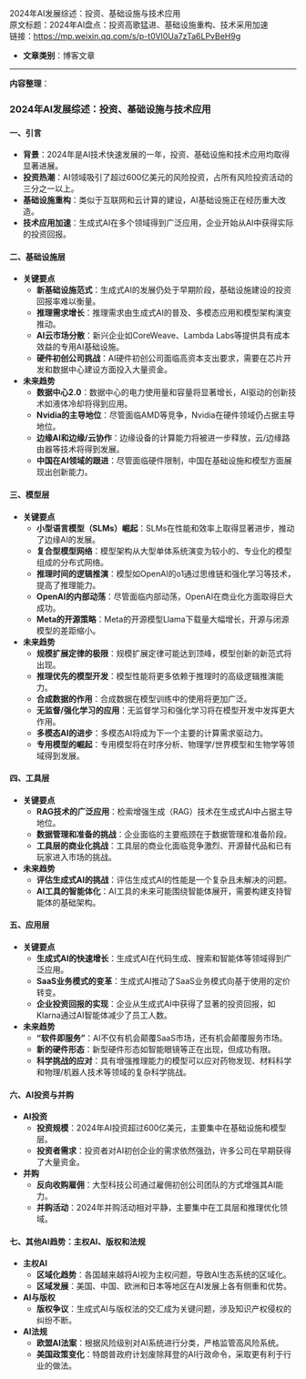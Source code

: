2024年AI发展综述：投资、基础设施与技术应用  
  原文标题：2024年AI盘点：投资高歌猛进、基础设施重构、技术采用加速  
  链接：https://mp.weixin.qq.com/s/p-t0Vl0Ua7zTa6LPvBeH9g  

- **文章类别**：博客文章  

---

**内容整理**：  

### 2024年AI发展综述：投资、基础设施与技术应用

#### 一、引言
- **背景**：2024年是AI技术快速发展的一年，投资、基础设施和技术应用均取得显著进展。
- **投资热潮**：AI领域吸引了超过600亿美元的风险投资，占所有风险投资活动的三分之一以上。
- **基础设施重构**：类似于互联网和云计算的建设，AI基础设施正在经历重大改造。
- **技术应用加速**：生成式AI在多个领域得到广泛应用，企业开始从AI中获得实际的投资回报。

#### 二、基础设施层
- **关键要点**
  - **新基础设施范式**：生成式AI的发展仍处于早期阶段，基础设施建设的投资回报率难以衡量。
  - **推理需求增长**：推理需求由生成式AI的普及、多模态应用和模型架构演变推动。
  - **AI云市场分散**：新兴企业如CoreWeave、Lambda Labs等提供具有成本效益的专用AI基础设施。
  - **硬件初创公司挑战**：AI硬件初创公司面临高资本支出要求，需要在芯片开发和数据中心建设方面投入大量资金。
- **未来趋势**
  - **数据中心2.0**：数据中心的电力使用量和容量将显著增长，AI驱动的创新技术如液体冷却将得到应用。
  - **Nvidia的主导地位**：尽管面临AMD等竞争，Nvidia在硬件领域仍占据主导地位。
  - **边缘AI和边缘/云协作**：边缘设备的计算能力将被进一步释放，云/边缘路由器等技术将得到发展。
  - **中国在AI领域的跟进**：尽管面临硬件限制，中国在基础设施和模型方面展现出创新能力。

#### 三、模型层
- **关键要点**
  - **小型语言模型（SLMs）崛起**：SLMs在性能和效率上取得显著进步，推动了边缘AI的发展。
  - **复合型模型网络**：模型架构从大型单体系统演变为较小的、专业化的模型组成的分布式网络。
  - **推理时间的逻辑推演**：模型如OpenAI的o1通过思维链和强化学习等技术，提高了推理能力。
  - **OpenAI的内部动荡**：尽管面临内部动荡，OpenAI在商业化方面取得巨大成功。
  - **Meta的开源策略**：Meta的开源模型Llama下载量大幅增长，开源与闭源模型的差距缩小。
- **未来趋势**
  - **规模扩展定律的极限**：规模扩展定律可能达到顶峰，模型创新的新范式将出现。
  - **推理优先的模型开发**：模型性能将更多依赖于推理时的高级逻辑推演能力。
  - **合成数据的作用**：合成数据在模型训练中的使用将更加广泛。
  - **无监督/强化学习的应用**：无监督学习和强化学习将在模型开发中发挥更大作用。
  - **多模态AI的进步**：多模态AI将成为下一个主要的计算需求驱动力。
  - **专用模型的崛起**：专用模型将在时序分析、物理学/世界模型和生物学等领域得到发展。

#### 四、工具层
- **关键要点**
  - **RAG技术的广泛应用**：检索增强生成（RAG）技术在生成式AI中占据主导地位。
  - **数据管理和准备的挑战**：企业面临的主要瓶颈在于数据管理和准备阶段。
  - **工具层的商业化挑战**：工具层的商业化面临竞争激烈、开源替代品和已有玩家进入市场的挑战。
- **未来趋势**
  - **评估生成式AI的挑战**：评估生成式AI的性能是一个复杂且未解决的问题。
  - **AI工具的智能体化**：AI工具的未来可能围绕智能体展开，需要构建支持智能体的基础架构。

#### 五、应用层
- **关键要点**
  - **生成式AI的快速增长**：生成式AI在代码生成、搜索和智能体等领域得到广泛应用。
  - **SaaS业务模式的变革**：生成式AI推动了SaaS业务模式向基于使用的定价转变。
  - **企业投资回报的实现**：企业从生成式AI中获得了显著的投资回报，如Klarna通过AI智能体减少了员工人数。
- **未来趋势**
  - **“软件即服务”**：AI不仅有机会颠覆SaaS市场，还有机会颠覆服务市场。
  - **新的硬件形态**：新型硬件形态如智能眼镜等正在出现，但成功有限。
  - **科学挑战的应对**：具有增强推理能力的模型可以应对药物发现、材料科学和物理/机器人技术等领域的复杂科学挑战。

#### 六、AI投资与并购
- **AI投资**
  - **投资规模**：2024年AI投资超过600亿美元，主要集中在基础设施和模型层。
  - **投资者需求**：投资者对AI初创企业的需求依然强劲，许多公司在早期获得了大量资金。
- **并购**
  - **反向收购雇佣**：大型科技公司通过雇佣初创公司团队的方式增强其AI能力。
  - **并购活动**：2024年并购活动相对平静，主要集中在工具层和推理优化领域。

#### 七、其他AI趋势：主权AI、版权和法规
- **主权AI**
  - **区域化趋势**：各国越来越将AI视为主权问题，导致AI生态系统的区域化。
  - **区域发展**：美国、中国、欧洲和日本等地区在AI发展上各有侧重和优势。
- **AI与版权**
  - **版权争议**：生成式AI与版权法的交汇成为关键问题，涉及知识产权侵权的纠纷不断。
- **AI法规**
  - **欧盟AI法案**：根据风险级别对AI系统进行分类，严格监管高风险系统。
  - **美国政策变化**：特朗普政府计划废除拜登的AI行政命令，采取更有利于行业的做法。
